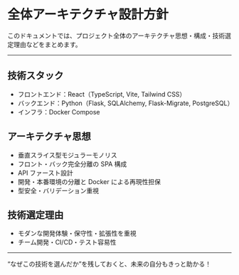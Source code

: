 # 全体アーキテクチャ設計方針

このドキュメントでは、プロジェクト全体のアーキテクチャ思想・構成・技術選定理由などをまとめます。

---

## 技術スタック

-   フロントエンド：React（TypeScript, Vite, Tailwind CSS）
-   バックエンド：Python（Flask, SQLAlchemy, Flask-Migrate, PostgreSQL）
-   インフラ：Docker Compose

## アーキテクチャ思想

-   垂直スライス型モジュラーモノリス
-   フロント・バック完全分離の SPA 構成
-   API ファースト設計
-   開発・本番環境の分離と Docker による再現性担保
-   型安全・バリデーション重視

## 技術選定理由

-   モダンな開発体験・保守性・拡張性を重視
-   チーム開発・CI/CD・テスト容易性

---

“なぜこの技術を選んだか”を残しておくと、未来の自分もきっと助かる！

